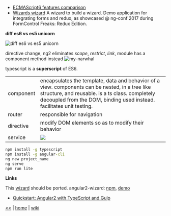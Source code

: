 + [ECMAScript6 features comparison](http://es6-features.org)
+ [Wizards wizard](https://github.com/danielfigueiredo/wizards-wizard) A wizard to build a wizard. 
Demo application for integrating forms and redux, as showcased @ ng-conf 2017 during FormControl Freaks: Redux Edition.

**diff es6 vs es5 unicorn**

![diff es6 vs es5 unicorn](https://s1cjww.by3302.livefilestore.com/y4mitsFDvsIUrGgDny8CaTRzDnRkZ7xHKjLwQuUMssOFqkFy0NXYCZgNfv_epaMCiUaRUcVbS_VW6gK07CrV72zXTOYJIhfUPu07vehw8xRoW3yXZT80w_WpPVuiq5leIVYKa5FCYNJNVgMV7RV94HeeQJYVMevn0FdJBAki9b_Fwm_hzyRt5uFBGoZsoAIoLOsOv-cRfi_U8U43C1LrjT04Q?width=635&height=397&cropmode=none)

directive change, ng2 eliminates _scope_, _restrict_, _link_, module has a component method instead
![my-narwhal](https://up5oia.by3302.livefilestore.com/y4msRTsm9lXTA6Y2Rvik59s982Q1wMFSsvzFPUzipbN0Yc1eyeeX_A6Bx8OiJESh5qOgC9Me9M0-csOLKszNjWP8ESaAoo2kwjLn0a1kBiXyPs3HY2A8HvyDPRS02F41MmeWeXCSIvcxEmSu99_hU9gGWBGLZ8utjS2HxdaeqwwUY5NqqO_ve_rd4YNGmHu_F062T4puuhKQVmQxCyVBB7fPQ?width=743&height=490&cropmode=none)

typescript is a __superscript__ of ES6.

|  |  |
|-----------|-----------------------------------------------------------------------------------------------------------------------------------------------------------------------------------------------------------------------------------------------------------------------------------------------------------|
| component | encapsulates the template, data and behavior of a view. components can be nested, in a tree like structure, and reusable. is a ts class. completely decoupled from the DOM, binding used instead. facilitates unit testing.  |
| router | responsible for navigation |
| directive | modify DOM elements so as to modify their behavior |
| service | ![](https://vrp2kg.by3302.livefilestore.com/y4mQ-0_q17WRRu-5rqmW6VYBivyi6UVJ785Xfwi9vOckCpm2UmqOsurWS0hTIaCEIgmnHEvlwywLwNFvN-xbNPzEQkcQnxVIyJAtJHVeJyB2vRQ6-cAeffijFaDuKCdRbQnHscBMV4q6wtrl1D2KykKFdUlllrh_AiBn8Gfy9KJV6jgASKY3hQ-hKHw2fznDlju0OlIO9DrHES16dG1AhRQNw?width=660&height=251&cropmode=none) |

````cmd
npm install -g typescript
npm install -g angular-cli
ng new project_name
ng serve
npm run lite
````

**Links**

This [wizard](https://github.com/angular-wizard/angular-wizard) should be ported.
angular2-wizard: [npm](https://www.npmjs.com/package/angular2-wizard), [demo](https://maiyaporn.github.io/angular2-wizard-demo/)

- [Quickstart: Angular2 with TypeScript and Gulp](http://blog.codeleak.pl/2016/03/quickstart-angular2-with-typescript-and.html)

[<<](../JS.md)
|
[home](https://github.com/illegitimis/Tutorial) 
| 
[wiki](https://github.com/illegitimis/Tutorial/wiki) 

